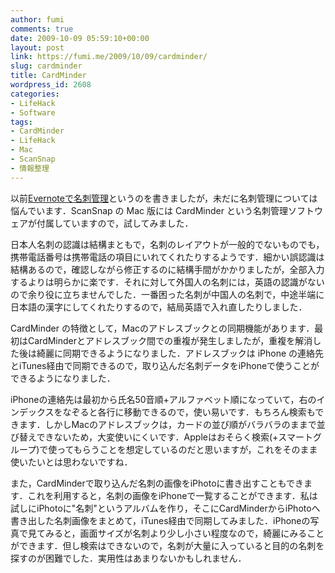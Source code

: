 ```yaml
---
author: fumi
comments: true
date: 2009-10-09 05:59:10+00:00
layout: post
link: https://fumi.me/2009/10/09/cardminder/
slug: cardminder
title: CardMinder
wordpress_id: 2608
categories:
- LifeHack
- Software
tags:
- CardMinder
- LifeHack
- Mac
- ScanSnap
- 情報整理
---
```


以前[Evernoteで名刺管理](http://fumi.me/2009/01/08/evernote-bizcard/)というのを書きましたが，未だに名刺管理については悩んでいます．ScanSnap の Mac 版には CardMinder という名刺管理ソフトウェアが付属していますので，試してみました．




日本人名刺の認識は結構まともで，名刺のレイアウトが一般的でないものでも，携帯電話番号は携帯電話の項目にいれてくれたりするようです．細かい誤認識は結構あるので，確認しながら修正するのに結構手間がかかりましたが，全部入力するよりは明らかに楽です．それに対して外国人の名刺には，英語の認識がないので余り役に立ちませんでした．一番困った名刺が中国人の名刺で，中途半端に日本語の漢字にしてくれたりするので，結局英語で入れ直したりしました．




CardMinder の特徴として，Macのアドレスブックとの同期機能があります．最初はCardMinderとアドレスブック間での重複が発生しましたが，重複を解消した後は綺麗に同期できるようになりました．アドレスブックは iPhone の連絡先とiTunes経由で同期できるので，取り込んだ名刺データをiPhoneで使うことができるようになりました．




iPhoneの連絡先は最初から氏名50音順+アルファベット順になっていて，右のインデックスをなぞると各行に移動できるので，使い易いです．もちろん検索もできます．しかしMacのアドレスブックは，カードの並び順がバラバラのままで並び替えできないため，大変使いにくいです．Appleはおそらく検索(+スマートグループ)で使ってもらうことを想定しているのだと思いますが，これをそのまま使いたいとは思わないですね．




また，CardMinderで取り込んだ名刺の画像をiPhotoに書き出すこともできます．これを利用すると，名刺の画像をiPhoneで一覧することができます．私は試しにiPhotoに"名刺"というアルバムを作り，そこにCardMinderからiPhotoへ書き出した名刺画像をまとめて，iTunes経由で同期してみました．iPhoneの写真で見てみると，画面サイズが名刺より少し小さい程度なので，綺麗にみることができます．但し検索はできないので，名刺が大量に入っていると目的の名刺を探すのが困難でした．実用性はあまりないかもしれません．
